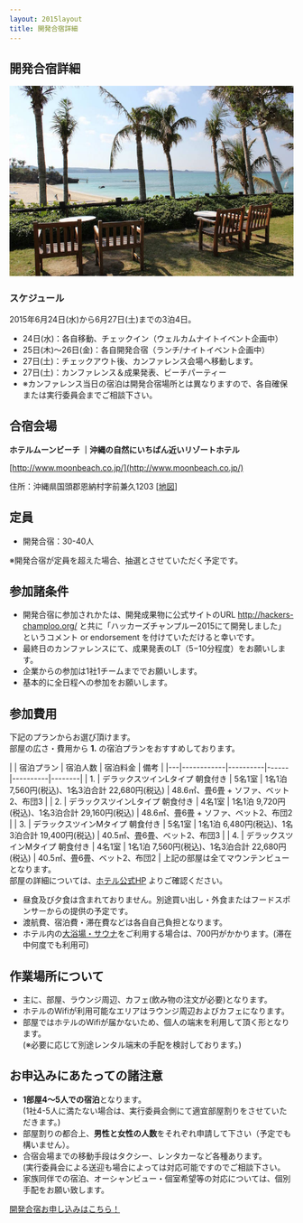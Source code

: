 ```yaml
---
layout: 2015layout
title: 開発合宿詳細
---
```



開発合宿詳細
--------------------------------------------------------------------------------


![ビーチ](/img/2015/10380093_833368010035660_8287129429356879107_o.jpg)


### スケジュール

2015年6月24日(水)から6月27日(土)までの3泊4日。

* 24日(水)：各自移動、チェックイン（ウェルカムナイトイベント企画中）
* 25日(木)〜26日(金)：各自開発合宿（ランチ/ナイトイベント企画中）
* 27日(土)：チェックアウト後、カンファレンス会場へ移動します。
* 27日(土)：カンファレンス＆成果発表、ビーチパーティー
* ※カンファレンス当日の宿泊は開発合宿場所とは異なりますので、各自確保または実行委員会までご相談下さい。

## 合宿会場

**ホテルムーンビーチ ｜沖縄の自然にいちばん近いリゾートホテル**

[http://www.moonbeach.co.jp/](http://www.moonbeach.co.jp/)

住所：沖縄県国頭郡恩納村字前兼久1203 [[地図](https://goo.gl/maps/gYnXL)]

## 定員

* 開発合宿：30-40人

※開発合宿が定員を超えた場合、抽選とさせていただく予定です。

## 参加諸条件

* 開発合宿に参加されかたは、開発成果物に公式サイトのURL http://hackers-champloo.org/ と共に「ハッカーズチャンプルー2015にて開発しました」というコメント or endorsement を付けていただけると幸いです。
* 最終日のカンファレンスにて、成果発表のLT（5−10分程度）をお願いします。
* 企業からの参加は1社1チームまででお願いします。
* 基本的に全日程への参加をお願いします。


## 参加費用
下記のプランからお選び頂けます。  
部屋の広さ・費用から **1.** の宿泊プランをおすすめしております。  

|   | 宿泊プラン     | 宿泊人数 | 宿泊料金 | 備考 |
|---|------------|----------|------|----------|--------|
| 1. | デラックスツインLタイプ 朝食付き | 5名1室 | 1名1泊 7,560円(税込)、1名3泊合計 22,680円(税込) | 48.6㎡、畳6畳 + ソファ、ベット2、布団3 |
| 2. | デラックスツインLタイプ 朝食付き | 4名1室 | 1名1泊 9,720円(税込)、1名3泊合計 29,160円(税込) | 48.6㎡、畳6畳 + ソファ、ベット2、布団2 | 
| 3. | デラックスツインMタイプ 朝食付き | 5名1室 | 1名1泊 6,480円(税込)、1名3泊合計 19,400円(税込) | 40.5㎡、畳6畳、ベット2、布団3 |
| 4. | デラックスツインMタイプ 朝食付き | 4名1室 | 1名1泊 7,560円(税込)、1名3泊合計 22,680円(税込) | 40.5㎡、畳6畳、ベット2、布団2 | 
上記の部屋は全てマウンテンビューとなります。  
部屋の詳細については、[ホテル公式HP](http://www.moonbeach.co.jp/guest_room/deluxe_twin/) よりご確認ください。  

* 昼食及び夕食は含まれておりません。別途買い出し・外食またはフードスポンサーからの提供の予定です。
* 渡航費、宿泊費・滞在費などは各自自己負担となります。
* ホテル内の[大浴場・サウナ](http://www.moonbeach.co.jp/relaxation/)をご利用する場合は、700円がかかります。(滞在中何度でも利用可)

## 作業場所について

* 主に、部屋、ラウンジ周辺、カフェ(飲み物の注文が必要)となります。
* ホテルのWifiが利用可能なエリアはラウンジ周辺およびカフェになります。
* 部屋ではホテルのWifiが届かないため、個人の端末を利用して頂く形となります。  
  (※必要に応じて別途レンタル端末の手配を検討しております。)

## お申込みにあたっての諸注意

* **1部屋4〜5人での宿泊**となります。  
  (1社4-5人に満たない場合は、実行委員会側にて適宜部屋割りをさせていただきます。)
* 部屋割りの都合上、**男性と女性の人数**をそれぞれ申請して下さい（予定でも構いません）。
* 合宿会場までの移動手段はタクシー、レンタカーなど各種あります。  
  (実行委員会による送迎も場合によっては対応可能ですのでご相談下さい。
* 家族同伴での宿泊、オーシャンビュー・個室希望等の対応については、個別手配をお願い致します。


<p><a href="http://goo.gl/forms/tMVst3vGy9" class="medium button" target="_blank">開発合宿お申し込みはこちら！</a></p>
